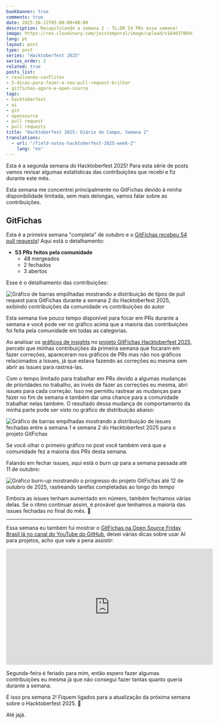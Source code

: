 ```yaml
---
bookbanner: true
comments: true
date: 2025-10-12T05:00:00+00:00
description: Recapitulando a semana 2 - TL;DR 54 PRs essa semana!
image: https://res.cloudinary.com/jesstemporal/image/upload/v1640370040/covers/variados_aanizj.png
lang: pt
layout: post
type: post
series: "Hacktoberfest 2025"
series_order: 2
related: true
posts_list:
- resolvendo-conflitos
- 5-dicas-para-fazer-o-seu-pull-request-brilhar
- gitfichas-agora-e-open-source
tags:
- hacktoberfest
- ai
- git
- opensource
- pull request
- pull requests
title: "Hacktoberfest 2025: Diário de Campo, Semana 2"
translations:
  - url: "/field-notes-hacktoberfest-2025-week-2"
    lang: "en"
---
```


Esta é a segunda semana do Hacktoberfest 2025! Para esta série de posts vamos revisar algumas estatísticas das contribuições que recebi e fiz durante este mês.

Esta semana me concentrei principalmente no GitFichas devido à minha disponibilidade limitada, sem mais delongas, vamos falar sobre as contribuições.

## GitFichas

Esta é a primeira semana "completa" de outubro e o [GitFichas recebeu 54 pull requests](https://github.com/jtemporal/gitfichas)! Aqui está o detalhamento:

- **53 PRs feitos pela comunidade**
  - 48 mergeados
  - 2 fechados
  - 3 abertos

Esse é o detalhamento das contribuições:

![Gráfico de barras empilhadas mostrando a distribuição de tipos de pull request para GitFichas durante a semana 2 do Hacktoberfest 2025, exibindo contribuições da comunidade vs contribuições do autor](https://res.cloudinary.com/jesstemporal/image/upload/v1760289195/pr-type-distribution-week-2-hacktoberfest_p4o6ac.jpg)

Esta semana tive pouco tempo disponível para focar em PRs durante a semana e você pode ver no gráfico acima que a maioria das contribuições foi feita pela comunidade em todas as categorias.

Ao analisar os [gráficos de insights](https://github.com/users/jtemporal/projects/1/insights) no [projeto GitFichas Hacktoberfest 2025](https://github.com/users/jtemporal/projects/1), percebi que minhas contribuições da primeira semana que focaram em fazer correções, apareceram nos gráficos de PRs mas não nos gráficos relacionados a Issues, já que estava fazendo as correções eu mesma sem abrir as issues para rastreá-las.

Com o tempo limitado para trabalhar em PRs devido a algumas mudanças de prioridades no trabalho, ao invés de fazer as correções eu mesma, abri issues para cada correção. Isso me permitiu rastrear as mudanças para fazer no fim de semana e também dar uma chance para a comunidade trabalhar nelas também. O resultado dessa mudança de comportamento da minha parte pode ser visto no gráfico de distribuição abaixo:

![Gráfico de barras empilhadas mostrando a distribuição de issues fechadas entre a semana 1 e semana 2 do Hacktoberfest 2025 para o projeto GitFichas](https://res.cloudinary.com/jesstemporal/image/upload/v1760289749/closed-issues-distribution-w1-w2_tzkjjd.jpg)

Se você olhar o primeiro gráfico no post você também verá que a comunidade fez a maioria dos PRs desta semana.

Falando em fechar issues, aqui está o burn up para a semana passada até 11 de outubro:

![Gráfico burn-up mostrando o progresso do projeto GitFichas até 12 de outubro de 2025, rastreando tarefas completadas ao longo do tempo](https://res.cloudinary.com/jesstemporal/image/upload/v1760289059/burn-up-up-to-oct-11th_uf3rah.jpg)

Embora as issues tenham aumentado em número, também fechamos várias delas. Se o ritmo continuar assim, é provável que tenhamos a maioria das issues fechadas no final do mês. 🎉

---

Essa semana eu também fui mostrar o [GitFichas na Open Source Friday Brasil lá no canal do YouTube do GitHub](https://www.youtube.com/live/GnFsorph358?si=sJ8BEpgLIfvduFN0), deixei várias dicas sobre usar AI para projetos, acho que vale a pena assistir:

<center>
<iframe width="560" height="315" src="https://www.youtube.com/embed/GnFsorph358?si=KErUnHnjdRSysBVp" title="YouTube video player" frameborder="0" allow="accelerometer; autoplay; clipboard-write; encrypted-media; gyroscope; picture-in-picture; web-share" referrerpolicy="strict-origin-when-cross-origin" allowfullscreen></iframe>
</center>

Segunda-feira é feriado para mim, então espero fazer algumas contribuições eu mesma já que não consegui fazer tantas quanto queria durante a semana.

É isso pra semana 2! Fiquem ligados para a atualização da próxima semana sobre o Hacktoberfest 2025. 🎃

Até jajá.